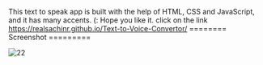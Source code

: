 This text to speak app is built with the help of HTML, 
CSS and JavaScript, and it has many accents.
(: Hope you like it.
click on the link
https://realsachinr.github.io/Text-to-Voice-Convertor/
  ======== Screenshot =========

![22](https://github.com/realsachinr/Text-to-Voice-Convertor/assets/154586309/6a4605f7-10d8-45d7-9b79-2037a0c42cdf)
